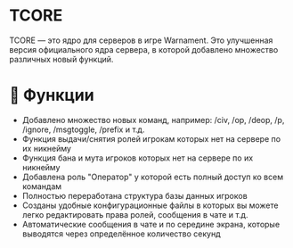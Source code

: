 # TCORE
TCORE — это ядро для серверов в игре Warnament. Это улучшенная версия официального ядра сервера, в которой добавлено множество различных новый функций.

# 🚀 Функции

- Добавлено множество новых команд, например: /civ, /op, /deop, /p, /ignore, /msgtoggle, /prefix и т.д.
- Функция выдачи/снятия ролей игрокам которых нет на сервере по их никнейму
- Функция бана и мута игроков которых нет на сервере по их никнейму
- Добавлена роль "Оператор" у которой есть полный доступ ко всем командам
- Полностью переработана структура базы данных игроков
- Созданы удобные конфигурационные файлы в которых вы можете легко редактировать права ролей, сообщения в чате и т.д.
- Автоматические сообщения в чате и по середине экрана, которые выводятся через определённое количество секунд
